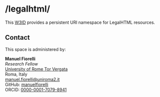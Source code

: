 # /legalhtml/
This [W3ID](https://w3id.org) provides a persistent URI namespace for LegalHTML resources.

## Contact
This space is administered by:

**Manuel Fiorelli**  
*Research Fellow*  
[University of Rome Tor Vergata](https://web.uniroma2.it/)  
Roma, Italy  
<manuel.fiorelli@uniroma2.it>  
GitHub: [manuelfiorelli](https://github.com/manuelfiorelli)  
ORCID: [0000-0001-7079-8941](https://orcid.org/0000-0001-7079-8941)
